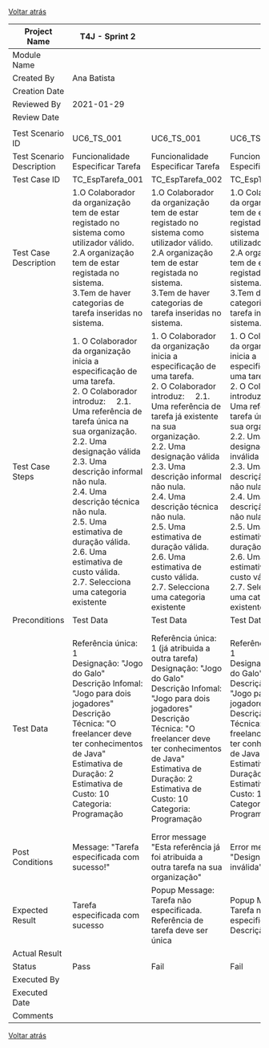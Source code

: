 [Voltar atrás]()

| Project Name              | T4J - Sprint 2                                                                                                                                                                                                                                                                                                                                                                                                |                                                                                                                                                                                                                                                                                                                                                                                                                      |                                                                                                                                                                                                                                                                                                                                                                                                                 |                                                                                                                                                                                                                                                                                                                                                                                                           |                                                                                                                                                                                                                                                                                                                                                                                                            |                                                                                                                                                                                                                                                                                                                                                                                                                 |                                                                                                                                                                                                                                                                                                                                                                                                                 |                                                                                                                                                                                                                                                                                                                                                                                                                        |
| ------------------------- | ------------------------------------------------------------------------------------------------------------------------------------------------------------------------------------------------------------------------------------------------------------------------------------------------------------------------------------------------------------------------------------------------------------- | -------------------------------------------------------------------------------------------------------------------------------------------------------------------------------------------------------------------------------------------------------------------------------------------------------------------------------------------------------------------------------------------------------------------- | --------------------------------------------------------------------------------------------------------------------------------------------------------------------------------------------------------------------------------------------------------------------------------------------------------------------------------------------------------------------------------------------------------------- | --------------------------------------------------------------------------------------------------------------------------------------------------------------------------------------------------------------------------------------------------------------------------------------------------------------------------------------------------------------------------------------------------------- | ---------------------------------------------------------------------------------------------------------------------------------------------------------------------------------------------------------------------------------------------------------------------------------------------------------------------------------------------------------------------------------------------------------- | --------------------------------------------------------------------------------------------------------------------------------------------------------------------------------------------------------------------------------------------------------------------------------------------------------------------------------------------------------------------------------------------------------------- | --------------------------------------------------------------------------------------------------------------------------------------------------------------------------------------------------------------------------------------------------------------------------------------------------------------------------------------------------------------------------------------------------------------- | ---------------------------------------------------------------------------------------------------------------------------------------------------------------------------------------------------------------------------------------------------------------------------------------------------------------------------------------------------------------------------------------------------------------------- |
| Module Name               |                                                                                                                                                                                                                                                                                                                                                                                                               |                                                                                                                                                                                                                                                                                                                                                                                                                      |                                                                                                                                                                                                                                                                                                                                                                                                                 |                                                                                                                                                                                                                                                                                                                                                                                                           |                                                                                                                                                                                                                                                                                                                                                                                                            |                                                                                                                                                                                                                                                                                                                                                                                                                 |                                                                                                                                                                                                                                                                                                                                                                                                                 |                                                                                                                                                                                                                                                                                                                                                                                                                        |
| Created By                | Ana Batista                                                                                                                                                                                                                                                                                                                                                                                                   |                                                                                                                                                                                                                                                                                                                                                                                                                      |                                                                                                                                                                                                                                                                                                                                                                                                                 |                                                                                                                                                                                                                                                                                                                                                                                                           |                                                                                                                                                                                                                                                                                                                                                                                                            |                                                                                                                                                                                                                                                                                                                                                                                                                 |                                                                                                                                                                                                                                                                                                                                                                                                                 |                                                                                                                                                                                                                                                                                                                                                                                                                        |
| Creation Date             |                                                                                                                                                                                                                                                                                                                                                                                                               |                                                                                                                                                                                                                                                                                                                                                                                                                      |                                                                                                                                                                                                                                                                                                                                                                                                                 |                                                                                                                                                                                                                                                                                                                                                                                                           |                                                                                                                                                                                                                                                                                                                                                                                                            |                                                                                                                                                                                                                                                                                                                                                                                                                 |                                                                                                                                                                                                                                                                                                                                                                                                                 |                                                                                                                                                                                                                                                                                                                                                                                                                        |
| Reviewed By               | 2021-01-29                                                                                                                                                                                                                                                                                                                                                                                                    |                                                                                                                                                                                                                                                                                                                                                                                                                      |                                                                                                                                                                                                                                                                                                                                                                                                                 |                                                                                                                                                                                                                                                                                                                                                                                                           |                                                                                                                                                                                                                                                                                                                                                                                                            |                                                                                                                                                                                                                                                                                                                                                                                                                 |                                                                                                                                                                                                                                                                                                                                                                                                                 |                                                                                                                                                                                                                                                                                                                                                                                                                        |
| Review Date               |                                                                                                                                                                                                                                                                                                                                                                                                               |                                                                                                                                                                                                                                                                                                                                                                                                                      |                                                                                                                                                                                                                                                                                                                                                                                                                 |                                                                                                                                                                                                                                                                                                                                                                                                           |                                                                                                                                                                                                                                                                                                                                                                                                            |                                                                                                                                                                                                                                                                                                                                                                                                                 |                                                                                                                                                                                                                                                                                                                                                                                                                 |                                                                                                                                                                                                                                                                                                                                                                                                                        |
|                           |                                                                                                                                                                                                                                                                                                                                                                                                               |                                                                                                                                                                                                                                                                                                                                                                                                                      |                                                                                                                                                                                                                                                                                                                                                                                                                 |                                                                                                                                                                                                                                                                                                                                                                                                           |                                                                                                                                                                                                                                                                                                                                                                                                            |                                                                                                                                                                                                                                                                                                                                                                                                                 |                                                                                                                                                                                                                                                                                                                                                                                                                 |                                                                                                                                                                                                                                                                                                                                                                                                                        |
| Test Scenario ID          | UC6\_TS\_001                                                                                                                                                                                                                                                                                                                                                                                                  | UC6\_TS\_001                                                                                                                                                                                                                                                                                                                                                                                                         | UC6\_TS\_001                                                                                                                                                                                                                                                                                                                                                                                                    | UC6\_TS\_001                                                                                                                                                                                                                                                                                                                                                                                              | UC6\_TS\_001                                                                                                                                                                                                                                                                                                                                                                                               | UC6\_TS\_001                                                                                                                                                                                                                                                                                                                                                                                                    | UC6\_TS\_001                                                                                                                                                                                                                                                                                                                                                                                                    | UC6\_TS\_001                                                                                                                                                                                                                                                                                                                                                                                                           |
| Test Scenario Description | Funcionalidade Especificar Tarefa                                                                                                                                                                                                                                                                                                                                                                             | Funcionalidade Especificar Tarefa                                                                                                                                                                                                                                                                                                                                                                                    | Funcionalidade Especificar Tarefa                                                                                                                                                                                                                                                                                                                                                                               | Funcionalidade Especificar Tarefa                                                                                                                                                                                                                                                                                                                                                                         | Funcionalidade Especificar Tarefa                                                                                                                                                                                                                                                                                                                                                                          | Funcionalidade Especificar Tarefa                                                                                                                                                                                                                                                                                                                                                                               | Funcionalidade Especificar Tarefa                                                                                                                                                                                                                                                                                                                                                                               | Funcionalidade Especificar Tarefa                                                                                                                                                                                                                                                                                                                                                                                      |
| Test Case ID              | TC\_EspTarefa\_001                                                                                                                                                                                                                                                                                                                                                                                            | TC\_EspTarefa\_002                                                                                                                                                                                                                                                                                                                                                                                                   | TC\_EspTarefa\_003                                                                                                                                                                                                                                                                                                                                                                                              | TC\_EspTarefa\_004                                                                                                                                                                                                                                                                                                                                                                                        | TC\_EspTarefa\_005                                                                                                                                                                                                                                                                                                                                                                                         | TC\_EspTarefa\_006                                                                                                                                                                                                                                                                                                                                                                                              | TC\_EspTarefa\_007                                                                                                                                                                                                                                                                                                                                                                                              | TC\_EspTarefa\_008                                                                                                                                                                                                                                                                                                                                                                                                     |
| Test Case Description     | 1.O Colaborador da organização tem de estar registado no sistema como utilizador válido.<br>2.A organização tem de estar registada no sistema.<br>3.Tem de haver categorias de tarefa inseridas no sistema.                                                                                                                                                                                                   | 1.O Colaborador da organização tem de estar registado no sistema como utilizador válido.<br>2.A organização tem de estar registada no sistema.<br>3.Tem de haver categorias de tarefa inseridas no sistema.                                                                                                                                                                                                          | 1.O Colaborador da organização tem de estar registado no sistema como utilizador válido.<br>2.A organização tem de estar registada no sistema.<br>3.Tem de haver categorias de tarefa inseridas no sistema.                                                                                                                                                                                                     | 1.O Colaborador da organização tem de estar registado no sistema como utilizador válido.<br>2.A organização tem de estar registada no sistema.<br>3.Tem de haver categorias de tarefa inseridas no sistema.                                                                                                                                                                                               | 1.O Colaborador da organização tem de estar registado no sistema como utilizador válido.<br>2.A organização tem de estar registada no sistema.<br>3.Tem de haver categorias de tarefa inseridas no sistema.                                                                                                                                                                                                | 1.O Colaborador da organização tem de estar registado no sistema como utilizador válido.<br>2.A organização tem de estar registada no sistema.<br>3.Tem de haver categorias de tarefa inseridas no sistema.                                                                                                                                                                                                     | 1.O Colaborador da organização tem de estar registado no sistema como utilizador válido.<br>2.A organização tem de estar registada no sistema.<br>3.Tem de haver categorias de tarefa inseridas no sistema.                                                                                                                                                                                                     | 1.O Colaborador da organização tem de estar registado no sistema como utilizador válido.<br>2.A organização tem de estar registada no sistema.<br>3.Tem de haver categorias de tarefa inseridas no sistema.                                                                                                                                                                                                            |
| Test Case Steps           | 1\. O Colaborador da organização inicia a especificação de uma tarefa.<br>2\. O Colaborador introduz:     2.1. Uma referência de tarefa única na sua organização.<br>2.2. Uma designação válida<br>2.3. Uma descrição informal não nula.<br>2.4. Uma descrição técnica não nula.<br>2.5. Uma estimativa de duração válida.<br>2.6. Uma estimativa de custo válida.<br>2.7. Selecciona uma categoria existente | 1\. O Colaborador da organização inicia a especificação de uma tarefa.<br>2\. O Colaborador introduz:     2.1. Uma referência de tarefa já existente na sua organização.<br>2.2. Uma designação válida<br>2.3. Uma descrição informal não nula.<br>2.4. Uma descrição técnica não nula.<br>2.5. Uma estimativa de duração válida.<br>2.6. Uma estimativa de custo válida.<br>2.7. Selecciona uma categoria existente | 1\. O Colaborador da organização inicia a especificação de uma tarefa.<br>2\. O Colaborador introduz:     2.1. Uma referência de tarefa única na sua organização.<br>2.2. Uma designação inválida<br>2.3. Uma descrição informal não nula.<br>2.4. Uma descrição técnica não nula.<br>2.5. Uma estimativa de duração válida.<br>2.6. Uma estimativa de custo válida.<br>2.7. Selecciona uma categoria existente | 1\. O Colaborador da organização inicia a especificação de uma tarefa.<br>2\. O Colaborador introduz:     2.1. Uma referência de tarefa única na sua organização.<br>2.2. Uma designação válida<br>2.3. Uma descrição informal nula.<br>2.4. Uma descrição técnica não nula.<br>2.5. Uma estimativa de duração válida.<br>2.6. Uma estimativa de custo válida.<br>2.7. Selecciona uma categoria existente | 1\. O Colaborador da organização inicia a especificação de uma tarefa.<br>2\. O Colaborador introduz:     2.1. Uma referência de tarefa única na sua organização.<br>2.2. Uma designação válida<br>2.3. Uma descrição informal não nula.<br>2.4. Uma descrição técnica  nula.<br>2.5. Uma estimativa de duração válida.<br>2.6. Uma estimativa de custo válida.<br>2.7. Selecciona uma categoria existente | 1\. O Colaborador da organização inicia a especificação de uma tarefa.<br>2\. O Colaborador introduz:     2.1. Uma referência de tarefa única na sua organização.<br>2.2. Uma designação válida<br>2.3. Uma descrição informal não nula.<br>2.4. Uma descrição técnica não nula.<br>2.5. Uma estimativa de duração inválida.<br>2.6. Uma estimativa de custo válida.<br>2.7. Selecciona uma categoria existente | 1\. O Colaborador da organização inicia a especificação de uma tarefa.<br>2\. O Colaborador introduz:     2.1. Uma referência de tarefa única na sua organização.<br>2.2. Uma designação válida<br>2.3. Uma descrição informal não nula.<br>2.4. Uma descrição técnica não nula.<br>2.5. Uma estimativa de duração válida.<br>2.6. Uma estimativa de custo inválida.<br>2.7. Selecciona uma categoria existente | 1\. O Colaborador da organização inicia a especificação de uma tarefa.<br>2\. O Colaborador introduz:     2.1. Uma referência de tarefa única na sua organização.<br>2.2. Uma designação válida<br>2.3. Uma descrição informal não nula.<br>2.4. Uma descrição técnica não nula.<br>2.5. Uma estimativa de duração válida.<br>2.6. Uma estimativa de custo válida.<br>2.7. Não existem categorias inseridas no sistema |
| Preconditions             | Test Data                                                                                                                                                                                                                                                                                                                                                                                                     | Test Data                                                                                                                                                                                                                                                                                                                                                                                                            | Test Data                                                                                                                                                                                                                                                                                                                                                                                                       | Test Data                                                                                                                                                                                                                                                                                                                                                                                                 | Test Data                                                                                                                                                                                                                                                                                                                                                                                                  | Test Data                                                                                                                                                                                                                                                                                                                                                                                                       | Test Data                                                                                                                                                                                                                                                                                                                                                                                                       | Test Data                                                                                                                                                                                                                                                                                                                                                                                                              |
| Test Data                 | Referência única: 1<br>Designação: "Jogo do Galo"<br>Descrição Infomal: "Jogo para dois jogadores"<br>Descrição Técnica: "O freelancer deve ter conhecimentos de Java"<br>Estimativa de Duração: 2<br>Estimativa de Custo: 10<br>Categoria: Programação                                                                                                                                                       | Referência única: 1 (já atribuida a outra tarefa)<br>Designação: "Jogo do Galo"<br>Descrição Infomal: "Jogo para dois jogadores"<br>Descrição Técnica: "O freelancer deve ter conhecimentos de Java"<br>Estimativa de Duração: 2<br>Estimativa de Custo: 10<br>Categoria: Programação                                                                                                                                | Referência única: 1<br>Designação: "Jogo do Galo"<br>Descrição Infomal: "Jogo para dois jogadores"<br>Descrição Técnica: "O freelancer deve ter conhecimentos de Java"<br>Estimativa de Duração: 2<br>Estimativa de Custo: 10<br>Categoria: Programação                                                                                                                                                         | Referência única: 1<br>Designação: "Jogo do Galo"<br>Descrição Infomal: ""<br>Descrição Técnica: "O freelancer deve ter conhecimentos de Java"<br>Estimativa de Duração: 2<br>Estimativa de Custo: 10<br>Categoria: Programação                                                                                                                                                                           | Referência única: 1<br>Designação: "Jogo do Galo"<br>Descrição Infomal: "Jogo para dois jogadores"<br>Descrição Técnica: ""<br>Estimativa de Duração: 2<br>Estimativa de Custo: 10<br>Categoria: Programação                                                                                                                                                                                               | Referência única: 1<br>Designação: "Jogo do Galo"<br>Descrição Infomal: "Jogo para dois jogadores"<br>Descrição Técnica: "O freelancer deve ter conhecimentos de Java"<br>Estimativa de Duração: 2 dias<br>Estimativa de Custo: 10<br>Categoria: Programação                                                                                                                                                    | Referência única: 1<br>Designação: "Jogo do Galo"<br>Descrição Infomal: "Jogo para dois jogadores"<br>Descrição Técnica: "O freelancer deve ter conhecimentos de Java"<br>Estimativa de Duração: 2<br>Estimativa de Custo: 10 euros<br>Categoria: Programação                                                                                                                                                   | Referência única: 1<br>Designação: "Jogo do Galo"<br>Descrição Infomal: "Jogo para dois jogadores"<br>Descrição Técnica: "O freelancer deve ter conhecimentos de Java"<br>Estimativa de Duração: 2<br>Estimativa de Custo: 10<br>Categoria: Não existem categorias no sistema                                                                                                                                          |
| Post Conditions           | Message: "Tarefa especificada com sucesso!"                                                                                                                                                                                                                                                                                                                                                                   | Error message "Esta referência já foi atribuida a outra tarefa na sua organização"                                                                                                                                                                                                                                                                                                                                   | Error message "Designação inválida"                                                                                                                                                                                                                                                                                                                                                                             | Error message "Descrição informal nula!"                                                                                                                                                                                                                                                                                                                                                                  | Error message "Descrição técnica nula!"                                                                                                                                                                                                                                                                                                                                                                    | Error message "Estimativa de duração inválida"                                                                                                                                                                                                                                                                                                                                                                  | Error message "Estimativa de custo inválida"                                                                                                                                                                                                                                                                                                                                                                    | Error message "Não existem categorias no sistema"                                                                                                                                                                                                                                                                                                                                                                      |
| Expected Result           | Tarefa especificada com sucesso                                                                                                                                                                                                                                                                                                                                                                               | Popup Message: Tarefa não especificada. Referência de tarefa deve ser única                                                                                                                                                                                                                                                                                                                                          | Popup Message: Tarefa não especificada. Descrição inválida                                                                                                                                                                                                                                                                                                                                                      | Popup Message: Tarefa não especificada. Deve inserir uma descrição informal                                                                                                                                                                                                                                                                                                                               | Popup Message: Tarefa não especificada. Deve inserir uma descrição écnica                                                                                                                                                                                                                                                                                                                                  | Popup Message: Tarefa não especificada. Deve inserir uma estimativa de duração válida                                                                                                                                                                                                                                                                                                                           | Popup Message: Tarefa não especificada. Deve inserir uma estimativa de custo válida                                                                                                                                                                                                                                                                                                                             | Popup Message: Tarefa não especificada. Não existem categorias no sistema                                                                                                                                                                                                                                                                                                                                              |
| Actual Result             |                                                                                                                                                                                                                                                                                                                                                                                                               |                                                                                                                                                                                                                                                                                                                                                                                                                      |                                                                                                                                                                                                                                                                                                                                                                                                                 |                                                                                                                                                                                                                                                                                                                                                                                                           |                                                                                                                                                                                                                                                                                                                                                                                                            |                                                                                                                                                                                                                                                                                                                                                                                                                 |                                                                                                                                                                                                                                                                                                                                                                                                                 |                                                                                                                                                                                                                                                                                                                                                                                                                        |
| Status                    | Pass                                                                                                                                                                                                                                                                                                                                                                                                          | Fail                                                                                                                                                                                                                                                                                                                                                                                                                 | Fail                                                                                                                                                                                                                                                                                                                                                                                                            | Fail                                                                                                                                                                                                                                                                                                                                                                                                      | Fail                                                                                                                                                                                                                                                                                                                                                                                                       | Fail                                                                                                                                                                                                                                                                                                                                                                                                            | Fail                                                                                                                                                                                                                                                                                                                                                                                                            | Fail                                                                                                                                                                                                                                                                                                                                                                                                                   |
| Executed By               |                                                                                                                                                                                                                                                                                                                                                                                                               |                                                                                                                                                                                                                                                                                                                                                                                                                      |                                                                                                                                                                                                                                                                                                                                                                                                                 |                                                                                                                                                                                                                                                                                                                                                                                                           |                                                                                                                                                                                                                                                                                                                                                                                                            |                                                                                                                                                                                                                                                                                                                                                                                                                 |                                                                                                                                                                                                                                                                                                                                                                                                                 |                                                                                                                                                                                                                                                                                                                                                                                                                        |
| Executed Date             |                                                                                                                                                                                                                                                                                                                                                                                                               |                                                                                                                                                                                                                                                                                                                                                                                                                      |                                                                                                                                                                                                                                                                                                                                                                                                                 |                                                                                                                                                                                                                                                                                                                                                                                                           |                                                                                                                                                                                                                                                                                                                                                                                                            |                                                                                                                                                                                                                                                                                                                                                                                                                 |                                                                                                                                                                                                                                                                                                                                                                                                                 |                                                                                                                                                                                                                                                                                                                                                                                                                        |
| Comments                  |                                                                                                                                                                                                                                                                                                                                                                                                               |                                                                                                                                                                                                                                                                                                                                                                                                                      |                                                                                                                                                                                                                                                                                                                                                                                                                 |                                                                                                                                                                                                                                                                                                                                                                                                           |                                                                                                                                                                                                                                                                                                                                                                                                            |                                                                                                                                                                                                                                                                                                                                                                                                                 |                                                                                                                                                                                                                                                                                                                                                                                                                 |                                                                                                                                                                                                                                                                                                                                                                                                                        |

[Voltar atrás]()